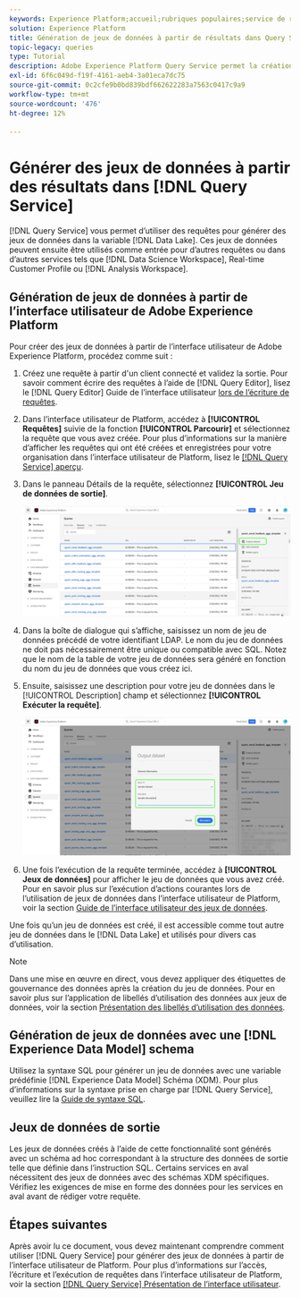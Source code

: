 ```yaml
---
keywords: Experience Platform;accueil;rubriques populaires;service de requête;service de requête;générer des jeux de données;générer un jeu de données;créer un jeu de données ;
solution: Experience Platform
title: Génération de jeux de données à partir de résultats dans Query Service
topic-legacy: queries
type: Tutorial
description: Adobe Experience Platform Query Service permet la création de jeux de données à partir de l’interface utilisateur. Une fois qu’un jeu de données a été créé, il est accessible comme tout autre jeu de données du lac de données et utilisé pour divers cas d’utilisation.
exl-id: 6f6c049d-f19f-4161-aeb4-3a01eca7dc75
source-git-commit: 0c2cfe9b0bd839bdf662622283a7563c0417c9a9
workflow-type: tm+mt
source-wordcount: '476'
ht-degree: 12%

---
```


# Générer des jeux de données à partir des résultats dans [!DNL Query Service]

[!DNL Query Service] vous permet d’utiliser des requêtes pour générer des jeux de données dans la variable [!DNL Data Lake]. Ces jeux de données peuvent ensuite être utilisés comme entrée pour d’autres requêtes ou dans d’autres services tels que [!DNL Data Science Workspace], Real-time Customer Profile ou [!DNL Analysis Workspace].

## Génération de jeux de données à partir de l’interface utilisateur de Adobe Experience Platform

Pour créer des jeux de données à partir de l’interface utilisateur de Adobe Experience Platform, procédez comme suit :

1. Créez une requête à partir d&#39;un client connecté et validez la sortie. Pour savoir comment écrire des requêtes à l’aide de [!DNL Query Editor], lisez le [!DNL Query Editor] Guide de l’interface utilisateur [lors de l’écriture de requêtes](./user-guide.md#writing-queries).

2. Dans l’interface utilisateur de Platform, accédez à **[!UICONTROL Requêtes]** suivie de la fonction **[!UICONTROL Parcourir]** et sélectionnez la requête que vous avez créée. Pour plus d’informations sur la manière d’afficher les requêtes qui ont été créées et enregistrées pour votre organisation dans l’interface utilisateur de Platform, lisez le [[!DNL Query Service] aperçu](./overview.md#browse).

3. Dans le panneau Détails de la requête, sélectionnez **[!UICONTROL Jeu de données de sortie]**.

   ![Sélectionner le jeu de données de sortie](../images/ui/create-datasets/output-dataset.png)

4. Dans la boîte de dialogue qui s’affiche, saisissez un nom de jeu de données précédé de votre identifiant LDAP. Le nom du jeu de données ne doit pas nécessairement être unique ou compatible avec SQL. Notez que le nom de la table de votre jeu de données sera généré en fonction du nom du jeu de données que vous créez ici.

5. Ensuite, saisissez une description pour votre jeu de données dans le [!UICONTROL Description] champ et sélectionnez **[!UICONTROL Exécuter la requête]**.

   ![Exécuter la requête](../images/ui/create-datasets/run-query.png)

6. Une fois l’exécution de la requête terminée, accédez à **[!UICONTROL Jeux de données]** pour afficher le jeu de données que vous avez créé. Pour en savoir plus sur l’exécution d’actions courantes lors de l’utilisation de jeux de données dans l’interface utilisateur de Platform, voir la section [Guide de l’interface utilisateur des jeux de données](../../catalog/datasets/user-guide.md).

Une fois qu’un jeu de données est créé, il est accessible comme tout autre jeu de données dans le [!DNL Data Lake] et utilisés pour divers cas d’utilisation.

>[!NOTE]
>
>Dans une mise en œuvre en direct, vous devez appliquer des étiquettes de gouvernance des données après la création du jeu de données. Pour en savoir plus sur l’application de libellés d’utilisation des données aux jeux de données, voir la section [Présentation des libellés d’utilisation des données](../../data-governance/labels/overview.md).

## Génération de jeux de données avec une [!DNL Experience Data Model] schema

Utilisez la syntaxe SQL pour générer un jeu de données avec une variable prédéfinie [!DNL Experience Data Model] Schéma (XDM). Pour plus d’informations sur la syntaxe prise en charge par [!DNL Query Service], veuillez lire la [Guide de syntaxe SQL](../sql/syntax.md#create-table-as-select).

## Jeux de données de sortie

Les jeux de données créés à l’aide de cette fonctionnalité sont générés avec un schéma ad hoc correspondant à la structure des données de sortie telle que définie dans l’instruction SQL. Certains services en aval nécessitent des jeux de données avec des schémas XDM spécifiques. Vérifiez les exigences de mise en forme des données pour les services en aval avant de rédiger votre requête.

## Étapes suivantes

Après avoir lu ce document, vous devez maintenant comprendre comment utiliser [!DNL Query Service] pour générer des jeux de données à partir de l’interface utilisateur de Platform. Pour plus d’informations sur l’accès, l’écriture et l’exécution de requêtes dans l’interface utilisateur de Platform, voir la section [[!DNL Query Service] Présentation de l’interface utilisateur](./overview.md).
